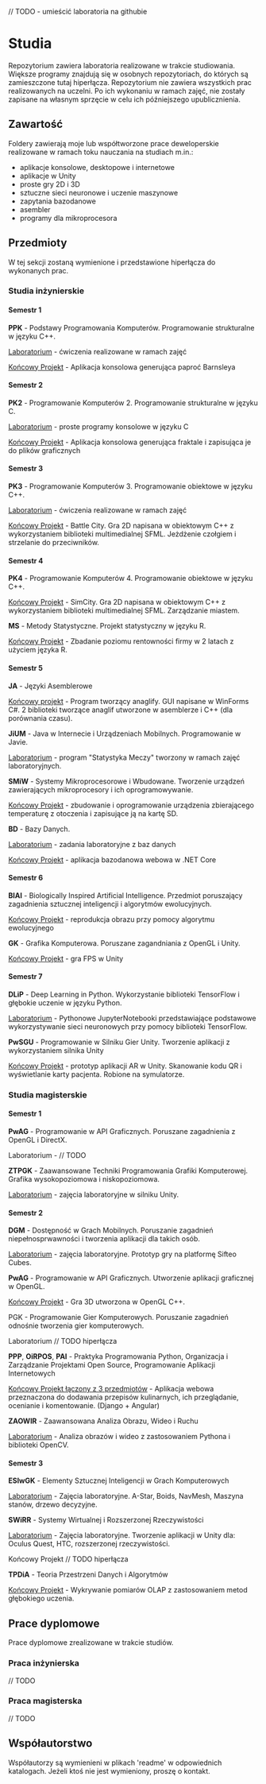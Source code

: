// TODO - umieścić laboratoria na githubie

# Studia
Repozytorium zawiera laboratoria realizowane w trakcie studiowania. Większe programy znajdują się w osobnych repozytoriach, do których są zamieszczone tutaj hiperłącza. Repozytorium nie zawiera wszystkich prac realizowanych na uczelni. Po ich wykonaniu w ramach zajęć, nie zostały zapisane na własnym sprzęcie w celu ich późniejszego upublicznienia.

## Zawartość

Foldery zawierają moje lub współtworzone prace deweloperskie realizowane w ramach toku nauczania na studiach m.in.:
- aplikacje konsolowe, desktopowe i internetowe
- aplikacje w Unity
- proste gry 2D i 3D
- sztuczne sieci neuronowe i uczenie maszynowe
- zapytania bazodanowe
- asembler
- programy dla mikroprocesora

## Przedmioty

W tej sekcji zostaną wymienione i przedstawione hiperłącza do wykonanych prac.

### Studia inżynierskie

#### Semestr 1

<b>PPK</b> - Podstawy Programowania Komputerów. Programowanie strukturalne w języku C++.

[Laboratorium](https://github.com/pawel0705/Studia/tree/main/PPK) - ćwiczenia realizowane w ramach zajęć

[Końcowy Projekt](https://github.com/pawel0705/Barnsley-fern) - Aplikacja konsolowa generująca paproć Barnsleya

#### Semestr 2

<b>PK2</b> - Programowanie Komputerów 2. Programowanie strukturalne w języku C.

[Laboratorium](https://github.com/pawel0705/Programy-konsolowe-w-C) - proste programy konsolowe w języku C

[Końcowy Projekt](https://github.com/pawel0705/Fractal-Generator) - Aplikacja konsolowa generująca fraktale i zapisująca je do plików graficznych

#### Semestr 3

<b>PK3</b> - Programowanie Komputerów 3. Programowanie obiektowe w języku C++.

[Laboratorium](https://github.com/pawel0705/Studia/tree/main/PK3) - ćwiczenia realizowane w ramach zajęć

[Końcowy Projekt](https://github.com/pawel0705/Battle-City-2D-Game) - Battle City. Gra 2D napisana w obiektowym C++ z wykorzystaniem biblioteki multimedialnej SFML. Jeżdżenie czołgiem i strzelanie do przeciwników.

#### Semestr 4

<b>PK4</b> - Programowanie Komputerów 4. Programowanie obiektowe w języku C++.

[Końcowy Projekt](https://github.com/pawel0705/SimCity-2D-Game) - SimCity. Gra 2D napisana w obiektowym C++ z wykorzystaniem biblioteki multimedialnej SFML. Zarządzanie miastem.


<b>MS</b> - Metody Statystyczne. Projekt statystyczny w języku R.

[Końcowy Projekt](https://github.com/pawel0705/Badanie-poziomu-rentownosci) - Zbadanie poziomu rentowności firmy w 2 latach z użyciem języka R.

#### Semestr 5

<b>JA</b> - Języki Asemblerowe

[Końcowy projekt](https://github.com/pawel0705/Anaglyph-Maker) - Program tworzący anaglify. GUI napisane w WinForms C#. 2 biblioteki tworzące anaglif utworzone w asemblerze i C++ (dla porównania czasu).


<b>JiUM</b> - Java w Internecie i Urządzeniach Mobilnych. Programowanie w Javie.

[Laboratorium](https://github.com/pawel0705/Statystyka-Meczy) - program "Statystyka Meczy" tworzony w ramach zajęć laboratoryjnych.


<b>SMiW</b> - Systemy Mikroprocesorowe i Wbudowane. Tworzenie urządzeń zawierających mikroprocesory i ich oprogramowywanie.

[Końcowy Projekt](https://github.com/pawel0705/DataLogger) - zbudowanie i oprogramowanie urządzenia zbierającego temperaturę z otoczenia i zapisujące ją na kartę SD.


<b>BD</b> - Bazy Danych.

[Laboratorium](https://github.com/pawel0705/Bazy-Danych-Laboratoria) - zadania laboratoryjne z baz danych

[Końcowy Projekt](https://github.com/pawel0705/Informacje-Turystyczne) - aplikacja bazodanowa webowa w .NET Core


#### Semestr 6

<b>BIAI</b> - Biologically Inspired Artificial Intelligence. Przedmiot poruszający zagadnienia sztucznej inteligencji i algorytmów ewolucyjnych.

[Końcowy Projekt](https://github.com/pawel0705/GeneticDrawing-ImageEvolution) - reprodukcja obrazu przy pomocy algorytmu ewolucyjnego


<b>GK</b> - Grafika Komputerowa. Poruszane zagandniania z OpenGL i Unity.

[Końcowy Projekt](https://github.com/pawel0705/Gra-Strzelanka-3D-Unity) - gra FPS w Unity

#### Semestr 7

<b>DLiP</b> - Deep Learning in Python. Wykorzystanie biblioteki TensorFlow i głębokie uczenie w języku Python.

[Laboratorium](https://github.com/pawel0705/PythonTensorflowStuff) - Pythonowe JupyterNotebooki przedstawiające podstawowe wykorzystywanie sieci neuronowych przy pomocy biblioteki TensorFlow.

<b>PwSGU</b> - Programowanie w Silniku Gier Unity. Tworzenie aplikacji z wykorzystaniem silnika Unity

[Końcowy Projekt](https://github.com/pawel0705/Studia/tree/main/PwSGU) - prototyp aplikacji AR w Unity. Skanowanie kodu QR i wyświetlanie karty pacjenta. Robione na symulatorze.

### Studia magisterskie

#### Semestr 1
<b>PwAG</b> - Programowanie w API Graficznych. Poruszane zagadnienia z OpenGL i DirectX.

Laboratorium - // TODO


<b>ZTPGK</b> - Zaawansowane Techniki Programowania Grafiki Komputerowej. Grafika wysokopoziomowa i niskopoziomowa.

[Laboratorium](https://github.com/pawel0705/Studia/tree/main/ZTPGK) - zajęcia laboratoryjne w silniku Unity.


#### Semestr 2

<b>DGM</b> - Dostępność w Grach Mobilnych. Poruszanie zagadnień niepełnosprwawności i tworzenia aplikacji dla takich osób.

[Laboratorium](https://github.com/pawel0705/Studia/tree/main/DGM) - zajęcia laboratoryjne. Prototyp gry na platformę Sifteo Cubes.


<b>PwAG</b> - Programowanie w API Graficznych. Utworzenie aplikacji graficznej w OpenGL.

[Końcowy Projekt](https://github.com/pawel0705/GraSkradankowaOpenGL) - Gra 3D utworzona w OpenGL C++.


PGK - Programowanie Gier Komputerowych. Poruszanie zagadnień odnośnie tworzenia gier komputerowych.

Laboratorium // TODO hiperłącza


<b>PPP</b>, <b>OiRPOS</b>, <b>PAI</b> - Praktyka Programowania Python, Organizacja i Zarządzanie Projektami Open Source, Programowanie Aplikacji Internetowych

[Końcowy Projekt łączony z 3 przedmiotów](https://github.com/pawel0705/PrzepisyKulinarne) - Aplikacja webowa przeznaczona do dodawania przepisów kulinarnych, ich przeglądanie, ocenianie i komentowanie. (Django + Angular)


<b>ZAOWIR</b> - Zaawansowana Analiza Obrazu, Wideo i Ruchu

[Laboratorium](https://github.com/pawel0705/OpenCvImageOperations) - Analiza obrazów i wideo z zastosowaniem Pythona i biblioteki OpenCV.


#### Semestr 3

<b>ESIwGK</b> - Elementy Sztucznej Inteligencji w Grach Komputerowych

[Laboratorium](https://github.com/pawel0705/Studia/tree/main/ESIwGK) - Zajęcia laboratoryjne. A-Star, Boids, NavMesh, Maszyna stanów, drzewo decyzyjne.


<b>SWiRR</b> - Systemy Wirtualnej i Rozszerzonej Rzeczywistości

[Laboratorium](https://github.com/pawel0705/Studia/tree/main/SWiRR) - Zajęcia laboratoryjne. Tworzenie aplikacji w Unity dla: Oculus Quest, HTC, rozszerzonej rzeczywistości.

Końcowy Projekt // TODO hiperłącza


<b>TPDiA</b> - Teoria Przestrzeni Danych i Algorytmów

[Końcowy Projekt](https://github.com/pawel0705/WykrywaniePomiarowOLAP) - Wykrywanie pomiarów OLAP z zastosowaniem metod głębokiego uczenia.


## Prace dyplomowe

Prace dyplomowe zrealizowane w trakcie studiów.

### Praca inżynierska

// TODO

### Praca magisterska

// TODO

## Współautorstwo 

Współautorzy są wymienieni w plikach 'readme' w odpowiednich katalogach. Jeżeli ktoś nie jest wymieniony, proszę o kontakt.
